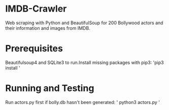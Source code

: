 # IMDB-Crawler
Web scraping with Python and BeautifulSoup for 200 Bollywood actors and their information and images from IMDB.

# Prerequisites
Beautifulsoup4 and SQLite3 to run.Install missing packages with pip3:
'pip3 install <package-name>'

# Running and Testing
Run actors.py first if bolly.db hasn't been generated:
' python3 actors.py '

